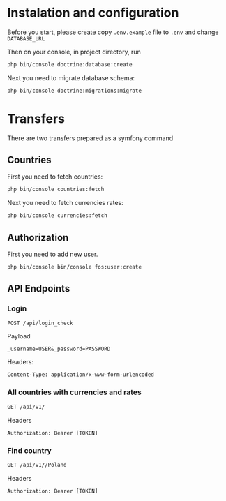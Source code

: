 # Instalation and configuration

Before you start, please create copy `.env.example` file to `.env` and 
change `DATABASE_URL`

Then on your console, in project directory, run

```bash
php bin/console doctrine:database:create
```

Next you need to migrate database schema:

```bash
php bin/console doctrine:migrations:migrate
```

# Transfers

There are two transfers prepared as a symfony command

## Countries

First you need to fetch countries:

```bash
php bin/console countries:fetch
```

Next you need to fetch currencies rates:

```bash
php bin/console currencies:fetch
```

## Authorization

First you need to add new user.
```bash
php bin/console bin/console fos:user:create
```

## API Endpoints

### Login
```bash
POST /api/login_check
```

Payload
```
_username=USER&_password=PASSWORD
```

Headers:
```
Content-Type: application/x-www-form-urlencoded
```
### All countries with currencies and rates

```bash
GET /api/v1/
```
Headers
```
Authorization: Bearer [TOKEN]
```

### Find country

```bash
GET /api/v1//Poland
```
Headers
```
Authorization: Bearer [TOKEN]
```